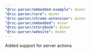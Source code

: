 ```yaml
---
"@rsc-parser/embedded-example": minor
"@rsc-parser/core": minor
"@rsc-parser/chrome-extension": minor
"@rsc-parser/embedded": minor
"@rsc-parser/storybook": minor
"@rsc-parser/website": minor
---
```


Added support for server actions
